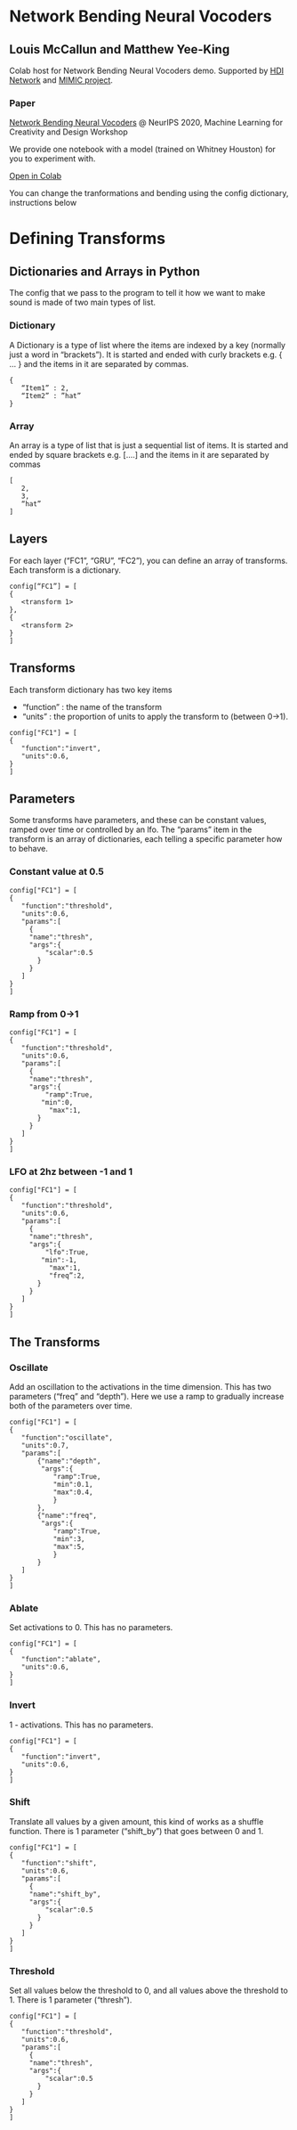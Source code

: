 # Network Bending Neural Vocoders
## Louis McCallun and Matthew Yee-King
Colab host for Network Bending Neural Vocoders demo. Supported by [HDI Network](https://hdi-network.org/) and [MIMIC project](https://mimicproject.com/).

### Paper
[Network Bending Neural Vocoders](https://drive.google.com/file/d/18FZXxBMBES5BYtqqm6OZKoGXXtPS98Gc/view) @ NeurIPS 2020, Machine Learning for Creativity and Design Workshop 

We provide one notebook with a model (trained on Whitney Houston) for you to experiment with.

[Open in Colab](https://colab.research.google.com/github/Louismac/network-bending/blob/main/NetworkBending.ipynb)

You can change the tranformations and bending using the config dictionary, instructions below

# Defining Transforms 
## Dictionaries and Arrays in Python
The config that we pass to the program to tell it how we want to make sound is made of two main types of list. 

### Dictionary 
A Dictionary is a type of list where the items are indexed by a key (normally just a word in “brackets”). It is started and ended with curly brackets e.g. { … } and the items in it are separated by commas. 
```
{
   “Item1” : 2,
   “Item2” : ”hat”
}
```
### Array 
An array is a type of list that is just a sequential list of items. It is started and ended by square brackets e.g. [....] and the items in it are separated by commas 
```
[
   2,
   3,
   “hat”
]
```

## Layers 
For each layer (“FC1”, “GRU”, “FC2”), you can define an array of transforms. Each transform is a dictionary. 

```
config[“FC1”] = [
{
   <transform 1>
},
{
   <transform 2>
}
]
```

## Transforms
Each transform dictionary has two key items 
- “function” : the name of the transform
- “units” :  the proportion of units to apply the transform to (between 0->1). 

```
config["FC1"] = [
{
   "function":"invert",
   "units":0.6,
}
]
```

## Parameters
Some transforms have parameters, and these can be constant values, ramped over time or controlled by an lfo. The “params” item in the transform is an array of dictionaries, each telling a specific parameter how to behave.

### Constant value at 0.5
```
config["FC1"] = [
{
   "function":"threshold",
   "units":0.6,
   "params":[
     {
     "name":"thresh",
     "args":{
         "scalar":0.5
       }
     }
   ]
}
]
```
### Ramp from 0->1
```
config["FC1"] = [
{
   "function":"threshold",
   "units":0.6,
   "params":[
     {
     "name":"thresh",
     "args":{
         "ramp":True,
        "min":0,
          "max":1,
       }
     }
   ]
}
]
```

### LFO at 2hz between -1 and 1
```
config["FC1"] = [
{
   "function":"threshold",
   "units":0.6,
   "params":[
     {
     "name":"thresh",
     "args":{
         "lfo":True,
        "min":-1,
          "max":1,
          "freq”:2,  
       }
     }
   ]
}
]
```

## The Transforms 
### Oscillate 
Add an oscillation to the activations in the time dimension. This has two parameters (“freq” and “depth”). Here we use a ramp to gradually increase both of the parameters over time.
```
config["FC1"] = [
{
   "function":"oscillate",
   "units":0.7,
   "params":[
       {"name":"depth",
        "args":{
           "ramp":True,
           "min":0.1,
           "max":0.4,
           }
       },
       {"name":"freq",
        "args":{
           "ramp":True,
           "min":3,
           "max":5,
           }
       }
   ]
}
]
```

### Ablate
Set activations to 0. This has no parameters.
```
config["FC1"] = [
{
   "function":"ablate",
   "units":0.6,
}
]
```

### Invert
1 - activations. This has no parameters.
```
config["FC1"] = [
{
   "function":"invert",
   "units":0.6,
}
]
```

### Shift
Translate all values by a given amount, this kind of works as a shuffle function. There is 1 parameter (“shift_by”) that goes between 0 and 1.
```
config["FC1"] = [
{
   "function":"shift",
   "units":0.6,
   "params":[
     {
     "name":"shift_by",
     "args":{
         "scalar":0.5
       }
     }
   ]
}
]
```

### Threshold
Set all values below the threshold to 0, and all values above the threshold to 1. There is 1 parameter (“thresh”).
``` 
config["FC1"] = [
{
   "function":"threshold",
   "units":0.6,
   "params":[
     {
     "name":"thresh",
     "args":{
         "scalar":0.5
       }
     }
   ]
}
]
```
